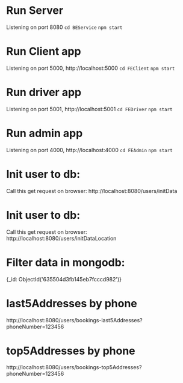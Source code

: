# Run Server
Listening on port 8080
`cd BEService`
`npm start`

# Run Client app
Listening on port 5000, http://localhost:5000
`cd FEClient`
`npm start`

# Run driver app
Listening on port 5001, http://localhost:5001
`cd FEDriver`
`npm start`

# Run admin app
Listening on port 4000, http://localhost:4000
`cd FEAdmin`
`npm start`

# Init user to db:
Call this get request on browser: http://localhost:8080/users/initData

# Init user to db:
Call this get request on browser: http://localhost:8080/users/initDataLocation

# Filter data in mongodb:
{_id: ObjectId('635504d3fb145eb7fcccd982')}

# last5Addresses by phone
http://localhost:8080/users/bookings-last5Addresses?phoneNumber=123456

# top5Addresses by phone
http://localhost:8080/users/bookings-top5Addresses?phoneNumber=123456